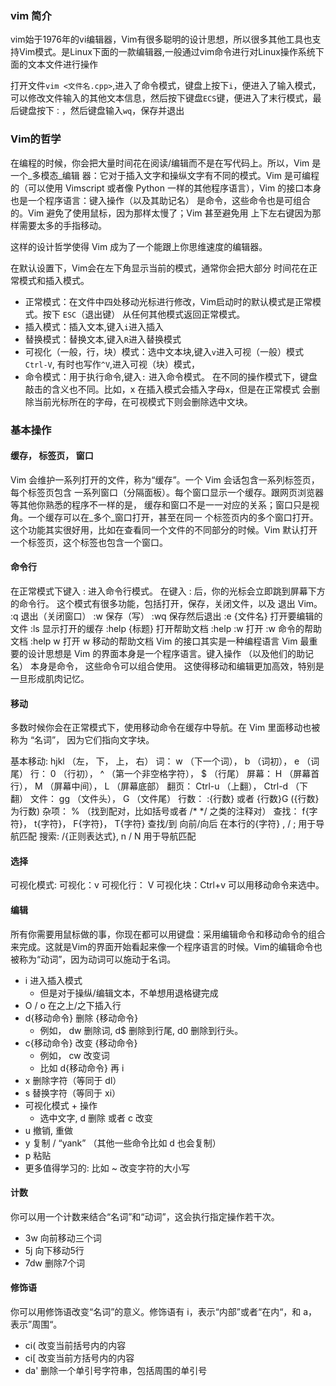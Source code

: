### vim 简介
vim始于1976年的vi编辑器，Vim有很多聪明的设计思想，所以很多其他工具也支持Vim模式。是Linux下面的一款编辑器,一般通过vim命令进行对Linux操作系统下面的文本文件进行操作
	
打开文件`vim <文件名.cpp>`,进入了命令模式，键盘上按下`i`，便进入了输入模式，可以修改文件输入的其他文本信息，然后按下键盘`ECS`键，便进入了末行模式，最后键盘按下`：`，然后键盘输入`wq`，保存并退出

### Vim的哲学
在编程的时候，你会把大量时间花在阅读/编辑而不是在写代码上。所以，Vim 是一个_多模态_编辑 器：它对于插入文字和操纵文字有不同的模式。Vim 是可编程的（可以使用 Vimscript 或者像 Python 一样的其他程序语言），Vim 的接口本身也是一个程序语言：键入操作（以及其助记名） 是命令，这些命令也是可组合的。Vim 避免了使用鼠标，因为那样太慢了；Vim 甚至避免用 上下左右键因为那样需要太多的手指移动。

这样的设计哲学使得 Vim 成为了一个能跟上你思维速度的编辑器。

在默认设置下，Vim会在左下角显示当前的模式，通常你会把大部分 时间花在正常模式和插入模式。
- 正常模式：在文件中四处移动光标进行修改，Vim启动时的默认模式是正常模式。按下 `ESC`（退出键） 从任何其他模式返回正常模式。
- 插入模式：插入文本,键入`i`进入插入
- 替换模式：替换文本,键入`R`进入替换模式
- 可视化（一般，行，块）模式：选中文本块,键入`v`进入可视（一般）模式`Ctrl-V`, 有时也写作`^V`,进入可视（块）模式，
- 命令模式：用于执行命令,键入`:` 进入命令模式。
在不同的操作模式下，键盘敲击的含义也不同。比如，x 在插入模式会插入字母x，但是在正常模式 会删除当前光标所在的字母，在可视模式下则会删除选中文块。
### 基本操作
#### 缓存， 标签页， 窗口
Vim 会维护一系列打开的文件，称为“缓存”。一个 Vim 会话包含一系列标签页，每个标签页包含 一系列窗口（分隔面板）。每个窗口显示一个缓存。跟网页浏览器等其他你熟悉的程序不一样的是， 缓存和窗口不是一一对应的关系；窗口只是视角。一个缓存可以在_多个_窗口打开，甚至在同一 个标签页内的多个窗口打开。这个功能其实很好用，比如在查看同一个文件的不同部分的时候。Vim 默认打开一个标签页，这个标签也包含一个窗口。
#### 命令行
在正常模式下键入 : 进入命令行模式。 在键入 : 后，你的光标会立即跳到屏幕下方的命令行。 这个模式有很多功能，包括打开，保存，关闭文件，以及 退出 Vim。
:q 退出（关闭窗口）
:w 保存（写）
:wq 保存然后退出
:e {文件名} 打开要编辑的文件
:ls 显示打开的缓存
:help {标题} 打开帮助文档
:help :w 打开 :w 命令的帮助文档
:help w 打开 w 移动的帮助文档
Vim 的接口其实是一种编程语言
Vim 最重要的设计思想是 Vim 的界面本身是一个程序语言。键入操作 （以及他们的助记名） 本身是命令， 这些命令可以组合使用。 这使得移动和编辑更加高效，特别是一旦形成肌肉记忆。

#### 移动
多数时候你会在正常模式下，使用移动命令在缓存中导航。在 Vim 里面移动也被称为 “名词”， 因为它们指向文字块。

基本移动: hjkl （左， 下， 上， 右）
词： w （下一个词）， b （词初）， e （词尾）
行： 0 （行初）， ^ （第一个非空格字符）， $ （行尾）
屏幕： H （屏幕首行）， M （屏幕中间）， L （屏幕底部）
翻页： Ctrl-u （上翻）， Ctrl-d （下翻）
文件： gg （文件头）， G （文件尾）
行数： :{行数}<CR> 或者 {行数}G ({行数}为行数)
杂项： % （找到配对，比如括号或者 /* */ 之类的注释对）
查找： f{字符}， t{字符}， F{字符}， T{字符}
查找/到 向前/向后 在本行的{字符}
, / ; 用于导航匹配
搜索: /{正则表达式}, n / N 用于导航匹配
#### 选择
可视化模式:
可视化：v
可视化行： V
可视化块：Ctrl+v
可以用移动命令来选中。
#### 编辑
所有你需要用鼠标做的事，你现在都可以用键盘：采用编辑命令和移动命令的组合来完成。这就是Vim的界面开始看起来像一个程序语言的时候。Vim的编辑命令也被称为“动词”，因为动词可以施动于名词。
- i 进入插入模式
    - 但是对于操纵/编辑文本，不单想用退格键完成
- O / o 在之上/之下插入行
- d{移动命令} 删除 {移动命令}
    - 例如， dw 删除词, d$ 删除到行尾, d0 删除到行头。
- c{移动命令} 改变 {移动命令}
    - 例如， cw 改变词
    - 比如 d{移动命令} 再 i
- x 删除字符（等同于 dl）
- s 替换字符（等同于 xi）
- 可视化模式 + 操作
    - 选中文字, d 删除 或者 c 改变
- u 撤销, <C-r> 重做
- y 复制 / “yank” （其他一些命令比如 d 也会复制）
- p 粘贴
- 更多值得学习的: 比如 ~ 改变字符的大小写
#### 计数
你可以用一个计数来结合“名词”和“动词”，这会执行指定操作若干次。
- 3w 向前移动三个词
- 5j 向下移动5行
- 7dw 删除7个词
#### 修饰语
你可以用修饰语改变“名词”的意义。修饰语有 i，表示“内部”或者“在内“，和 a， 表示”周围“。
- ci( 改变当前括号内的内容
- ci[ 改变当前方括号内的内容
- da' 删除一个单引号字符串，包括周围的单引号